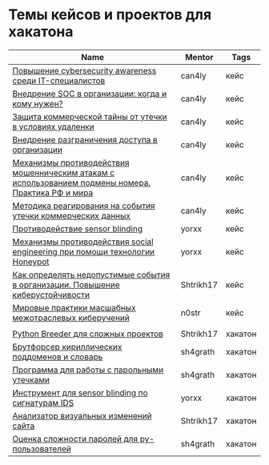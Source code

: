# Темы кейсов и проектов для хакатона

|Name|Mentor|Tags                                         |
|----|------|---------------------------------------------|
|[Повышение cybersecurity awareness среди IT-специалистов](./tracks/Повышение%20%207c5fb.md)|can4ly|кейс                                         |
|[Внедрение SOC в организации: когда и кому нужен?](./tracks/Внедрение%20%203630e.md)|can4ly|кейс                                         |
|[Защита коммерческой тайны от утечки в условиях удаленки](./tracks/Защита%20ком%20a6d8e.md)|can4ly|кейс                                         |
|[Внедрение разграничения доступа в организации](./tracks/Внедрение%20%20b83c5.md)|can4ly|кейс                                         |
|[Механизмы противодействия мошенническим атакам с использованием подмены номера. Практика РФ и мира](./tracks/Механизмыпротиводействия.md)|can4ly|кейс|
|[Методика реагирования на события утечки коммерческих данных](./tracks/Методикареагирования.md)|can4ly|кейс                                         |
|[Противодействие sensor blinding](./tracks/defence-sensor-blinding.md)|yorxx|кейс                                         |
|[Механизмы противодействия social engineering при помощи технологии Honeypot](./tracks/social-engineering-honeypot.md)|yorxx|кейс                                         |
|[Как определять недопустимые события в организации. Повышение киберустойчивости](./tracks/cyber-resilience.md)|Shtrikh17|кейс                                         |
|[Мировые практики масшабных межотраслевых киберучений](./tracks/cyber-exercise.md)|n0str|кейс                                         |
||||
|[Python Breeder для сложных проектов](./tracks/breeder.md)|Shtrikh17|хакатон                                         |
|[Брутфорсер кириллических поддоменов и словарь](./tracks/cyrillic-bruteforcer.md)|sh4grath|хакатон                                         |
|[Программа для работы с парольными утечками](./tracks/password-leaks.md)|sh4grath|хакатон                                         |
|[Инструмент для sensor blinding по сигнатурам IDS](./tracks/sensor-blinding.md)|yorxx|хакатон                                         |
|[Анализатор визуальных изменений сайта](./tracks/visual-change.md)|Shtrikh17|хакатон                                         |
|[Оценка сложности паролей для ру-пользователей](./tracks/passwords.md)|sh4grath|хакатон                                         |
